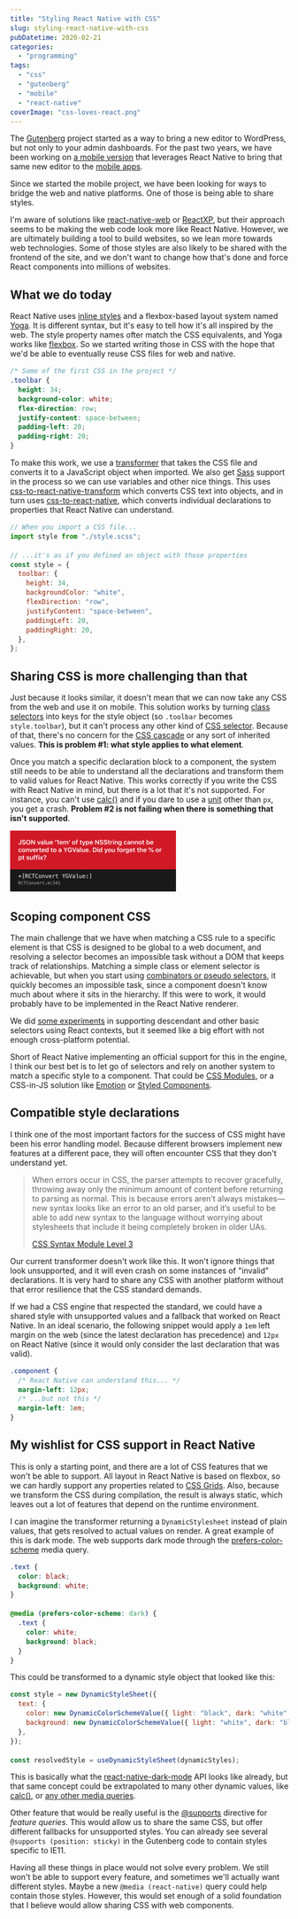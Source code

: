 ```yaml
---
title: "Styling React Native with CSS"
slug: styling-react-native-with-css
pubDatetime: 2020-02-21
categories:
  - "programming"
tags:
  - "css"
  - "gutenberg"
  - "mobile"
  - "react-native"
coverImage: "css-loves-react.png"
---
```


The [Gutenberg](https://wordpress.org/gutenberg/) project started as a way to bring a new editor to WordPress, but not only to your admin dashboards. For the past two years, we have been working on [a mobile version](https://en.blog.wordpress.com/2020/01/20/the-block-editor-is-now-supported-on-mobile-devices/) that leverages React Native to bring that same new editor to the [mobile apps](https://apps.wordpress.com).

Since we started the mobile project, we have been looking for ways to bridge the web and native platforms. One of those is being able to share styles.

I'm aware of solutions like [react-native-web](https://github.com/necolas/react-native-web) or [ReactXP](https://microsoft.github.io/reactxp/), but their approach seems to be making the web code look more like React Native. However, we are ultimately building a tool to build websites, so we lean more towards web technologies. Some of those styles are also likely to be shared with the frontend of the site, and we don't want to change how that's done and force React components into millions of websites.

## What we do today

React Native uses [inline styles](https://facebook.github.io/react-native/docs/style) and a flexbox-based layout system named [Yoga](https://yogalayout.com). It is different syntax, but it's easy to tell how it's all inspired by the web. The style property names ofter match the CSS equivalents, and Yoga works like [flexbox](https://developer.mozilla.org/en-US/docs/Web/CSS/CSS_Flexible_Box_Layout). So we started writing those in CSS with the hope that we'd be able to eventually reuse CSS files for web and native.

```css
/* Some of the first CSS in the project */
.toolbar {
  height: 34;
  background-color: white;
  flex-direction: row;
  justify-content: space-between;
  padding-left: 20;
  padding-right: 20;
}
```

To make this work, we use a [transformer](https://github.com/wordpress-mobile/gutenberg-mobile/blob/ddb8b3fd1553dd57e528dcc0029b2bc014f585ed/sass-transformer.js) that takes the CSS file and converts it to a JavaScript object when imported. We also get [Sass](https://sass-lang.com) support in the process so we can use variables and other nice things. This uses [css-to-react-native-transform](https://github.com/kristerkari/css-to-react-native-transform/) which converts CSS text into objects, and in turn uses [css-to-react-native](https://github.com/styled-components/css-to-react-native), which converts individual declarations to properties that React Native can understand.

```javascript
// When you import a CSS file...
import style from "./style.scss";

// ...it's as if you defined an object with those properties
const style = {
  toolbar: {
    height: 34,
    backgroundColor: "white",
    flexDirection: "row",
    justifyContent: "space-between",
    paddingLeft: 20,
    paddingRight: 20,
  },
};
```

## Sharing CSS is more challenging than that

Just because it looks similar, it doesn't mean that we can now take any CSS from the web and use it on mobile. This solution works by turning [class selectors](https://developer.mozilla.org/en-US/docs/Web/CSS/Class_selectors) into keys for the style object (so `.toolbar` becomes `style.toolbar`), but it can't process any other kind of [CSS selector](https://developer.mozilla.org/en-US/docs/Web/CSS/CSS_Selectors). Because of that, there's no concern for the [CSS cascade](https://wattenberger.com/blog/css-cascade) or any sort of inherited values. **This is problem #1: what style applies to what element**.

Once you match a specific declaration block to a component, the system still needs to be able to understand all the declarations and transform them to valid values for React Native. This works correctly if you write the CSS with React Native in mind, but there is a lot that it's not supported. For instance, you can't use [calc()](https://developer.mozilla.org/en-US/docs/Web/CSS/calc) and if you dare to use a [unit](https://developer.mozilla.org/en-US/docs/Web/CSS/CSS_Values_and_Units) other than `px`, you get a crash. **Problem #2 is not failing when there is something that isn't supported**.

![Error showing JSON value '1em' of type NSString cannot be converted to a YValue. Did you forget the % or pt suffix?](images/Simulator-Screen-Shot-iPhone-11-2020-02-21-at-12.29.10-300x110.png)

## Scoping component CSS

The main challenge that we have when matching a CSS rule to a specific element is that CSS is designed to be global to a web document, and resolving a selector becomes an impossible task without a DOM that keeps track of relationships. Matching a simple class or element selector is achievable, but when you start using [combinators or pseudo selectors](https://developer.mozilla.org/en-US/docs/Web/CSS/CSS_Selectors), it quickly becomes an impossible task, since a component doesn't know much about where it sits in the hierarchy. If this were to work, it would probably have to be implemented in the React Native renderer.

We did [some experiments](https://developer.mozilla.org/en-US/docs/Web/CSS/Descendant_combinator) in supporting descendant and other basic selectors using React contexts, but it seemed like a big effort with not enough cross-platform potential.

Short of React Native implementing an official support for this in the engine, I think our best bet is to let go of selectors and rely on another system to match a specific style to a component. That could be [CSS Modules](https://github.com/css-modules/css-modules), or a CSS-in-JS solution like [Emotion](https://github.com/css-modules/css-modules) or [Styled Components](https://www.styled-components.com).

## Compatible style declarations

I think one of the most important factors for the success of CSS might have been his error handling model. Because different browsers implement new features at a different pace, they will often encounter CSS that they don't understand yet.

> When errors occur in CSS, the parser attempts to recover gracefully, throwing away only the minimum amount of content before returning to parsing as normal. This is because errors aren’t always mistakes—new syntax looks like an error to an old parser, and it’s useful to be able to add new syntax to the language without worrying about stylesheets that include it being completely broken in older UAs.
>
> [CSS Syntax Module Level 3](https://www.w3.org/TR/css-syntax-3/#error-handling)

Our current transformer doesn't work like this. It won't ignore things that look unsupported, and it will even crash on some instances of "invalid" declarations. It is very hard to share any CSS with another platform without that error resilience that the CSS standard demands.

If we had a CSS engine that respected the standard, we could have a shared style with unsupported values and a fallback that worked on React Native. In an ideal scenario, the following snippet would apply a `1em` left margin on the web (since the latest declaration has precedence) and `12px` on React Native (since it would only consider the last declaration that was valid).

```css
.component {
  /* React Native can understand this... */
  margin-left: 12px;
  /* ...but not this */
  margin-left: 1em;
}
```

## My wishlist for CSS support in React Native

This is only a starting point, and there are a lot of CSS features that we won't be able to support. All layout in React Native is based on flexbox, so we can hardly support any properties related to [CSS Grids](https://developer.mozilla.org/en-US/docs/Web/CSS/CSS_Grid_Layout/Basic_Concepts_of_Grid_Layout). Also, because we transform the CSS during compilation, the result is always static, which leaves out a lot of features that depend on the runtime environment.

I can imagine the transformer returning a `DynamicStylesheet` instead of plain values, that gets resolved to actual values on render. A great example of this is dark mode. The web supports dark mode through the [prefers-color-scheme](https://developer.mozilla.org/en-US/docs/Web/CSS/@media/prefers-color-scheme) media query.

```css
.text {
  color: black;
  background: white;
}

@media (prefers-color-scheme: dark) {
  .text {
    color: white;
    background: black;
  }
}
```

This could be transformed to a dynamic style object that looked like this:

```javascript
const style = new DynamicStyleSheet({
  text: {
    color: new DynamicColorSchemeValue({ light: "black", dark: "white" }),
    background: new DynamicColorSchemeValue({ light: "white", dark: "black" }),
  },
});

const resolvedStyle = useDynamicStyleSheet(dynamicStyles);
```

This is basically what the [react-native-dark-mode](https://github.com/codemotionapps/react-native-dark-mode) API looks like already, but that same concept could be extrapolated to many other dynamic values, like [calc()](https://developer.mozilla.org/en-US/docs/Web/CSS/calc), or [any other media queries](https://developer.mozilla.org/en-US/docs/Web/CSS/Media_Queries/Using_media_queries).

Other feature that would be really useful is the [@supports](https://developer.mozilla.org/en-US/docs/Web/CSS/@supports) directive for _feature queries_. This would allow us to share the same CSS, but offer different fallbacks for unsupported styles. You can already see several `@supports (position: sticky)` in the Gutenberg code to contain styles specific to IE11.

Having all these things in place would not solve every problem. We still won't be able to support every feature, and sometimes we'll actually want different styles. Maybe a new `@media (react-native)` query could help contain those styles. However, this would set enough of a solid foundation that I believe would allow sharing CSS with web components.
